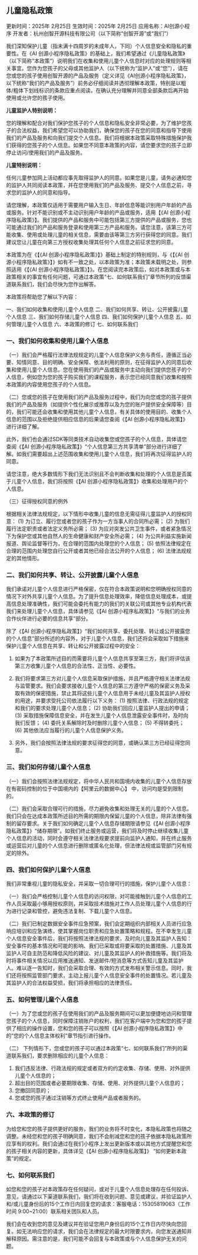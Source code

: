 ## 儿童隐私政策
 
更新时间：2025年 2月25日
生效时间：2025年 2月25日
应用名称：AI创源小程序
开发者：杭州创智开源科技有限公司（以下简称“创智开源”或“我们”）

我们深知保护儿童（指未满十四周岁的未成年人，下同）个人信息安全和隐私的重要性。在《AI 创源小程序隐私政策》的基础上，我们希望通过《儿童隐私政策》（以下简称“本政策”）说明我们在收集和使用儿童个人信息时对应的处理规则等相关事宜。您作为您孩子的父母或其他监护人（以下统称为“监护人”或“您”），请在您或您的孩子使用创智开源的产品及服务（定义详见《AI创源小程序隐私政策》，以下统称“我们的产品及服务”）前务必仔细阅读并透彻理解本政策，特别是以粗体/粗体下划线标识的条款应重点阅读，在确认充分理解并同意全部条款后再开始使用或允许您的孩子使用。
 
**儿童监护人特别说明：**

您的理解和配合对我们保护您孩子的个人信息和隐私安全非常必要，为了维护您孩子的合法权益，我们希望您可以协助我们，确保您的孩子在您的同意和指导下使用我们的产品及服务和向我们提交个人信息。我们将根据本政策采取特殊措施保护我们获得的您孩子的个人信息。如果您不同意本政策的内容，请您要求您的孩子立即停止访问/使用我们的产品及服务。

**儿童特别说明：**
 
任何儿童参加网上活动都应事先取得监护人的同意。如果您是儿童，请务必通知您的监护人共同阅读本政策，并在您使用我们的产品及服务、提交个人信息之前，寻求您的监护人的同意和指导。
 
请您理解，本政策仅适用于需要用户输入生日、年龄信息等能识别用户年龄的产品或服务。针对不能识别或不主动识别用户年龄的产品或服务，适用【《AI 创源小程序隐私政策》】。我们提供的产品和服务中可能包括第三方提供的产品或服务，您也可能通过我们的产品和服务登录和使用第三方产品和服务。请您注意，该第三方可能收集、使用或处理儿童的相关信息，需要由该等第三方另行获得您的同意。我们建议您让儿童在向第三方授权收集处理其任何个人信息之前征求您的同意。
 
本政策为在《【《AI 创源小程序隐私政策》】》基础上制定的特别规则，与《【《AI 创源小程序隐私政策》】》如有不一致之处，以本政策为准；本政策未载明之处，则参照适用《【《AI 创源小程序隐私政策》】》。在您阅读完本政策后，如对本政策或与本政策相关的事宜有任何问题，可通过本政策“七、如何联系我们”章节所列的反馈渠道联系我们，我们会尽快为您作出解答。
 
本政策将帮助您了解以下内容：
 
一、我们如何收集和使用儿童个人信息
二、我们如何共享、转让、公开披露儿童个人信息
三、我们如何存储儿童个人信息
四、我们如何保护儿童个人信息
五、如何管理儿童个人信息
六、本政策的修订
七、如何联系我们
 
### 一、我们如何收集和使用儿童个人信息
 
（一）我们会严格履行法律法规规定的儿童个人信息保护义务与责任，遵循正当必要、知情同意、目的明确、安全保障、依法利用的原则，在征得监护人的同意后收集和使用儿童个人信息。您在使用我们的产品或服务中主动向我们提供您孩子的个人信息，例如您为您的孩子购买我们的课程服务，表示您已经同意我们收集和按照本政策的内容使用您孩子的个人信息。
 
（二）您或您的孩子在使用我们的产品及服务过程中，我们为向您或您的孩子提供我们的产品及服务（如提供个性化展示或推荐以及为您的账户提供安全保障等）目的，我们可能还会收集和使用其他儿童个人信息，有关具体的使用目的、收集个人信息的范围以及拒绝提供相应信息的后果请您查阅《【AI 创源小程序隐私政策】》进行详细了解。

此外，我们也会通过SDK等同类技术自动收集您或您孩子的个人信息，具体请您查阅《【AI 创源小程序隐私政策】》“个人信息第三方共享清单”部分进行详细了解。如我们需要超出上述范围收集和使用儿童个人信息，我们将再次征得监护人的同意。

请您注意，绝大多数情形下我们无法识别且不会判断收集和处理的个人信息是否属于儿童个人信息，我们将按照《【AI 创源小程序隐私政策】》收集和处理用户的个人信息。
 
（三）征得授权同意的例外

根据相关法律法规规定，以下情形中收集儿童的信息无需征得儿童监护人的授权同意：
(1)	为订立、履行您或者您的孩子作为一方当事人的合同所必需；
(2)	为我们履行法定职责或者法定义务所必需；
(3)	为应对突发公共卫生事件，或者紧急情况下为保护您或其他自然人的生命健康和财产安全所必需；
(4)	为公共利益实施新闻报道、舆论监督等行为，在合理的范围内处理您的个人信息；
(5)	依照法律规定在合理的范围内处理您自行公开或者其他已经合法公开的个人信息；
(6)	法律法规规定的其他情形。
 
### 二、我们如何共享、转让、公开披露儿童个人信息
 
我们承诺对儿童个人信息进行严格保密，仅在符合本政策说明和您明确授权同意的情况下对外共享儿童个人信息。为了提升信息处理效率，降低信息处理成本，或提高信息处理准确性，我们可能会委托有能力的我们的关联公司或其他专业机构代表我们来处理儿童个人信息，具体请参见《【AI 创源小程序私政策】》“与我们的业务合作伙伴进行必要的信息共享”部分。

除了《【AI 创源小程序隐私政策】》“我们如何共享、委托处理、转让或公开披露您的个人信息”部分所述的内容外，对于儿童个人信息，我们还将会采取如下措施来保护儿童个人信息在共享、转让和公开披露过程中的安全：
 
1.	如果为了本政策所述目的而需要将儿童个人信息共享至第三方，我们将评估该第三方收集儿童个人信息的合法性、正当性、必要性。

2.	我们将要求第三方对儿童个人信息采取保护措施，并且严格遵守相关法律法规与监管要求。我们会要求接收儿童个人信息的第三方遵守严格的保密义务及采取有效的保密措施，禁止其将这些儿童个人信息用于未经儿童及其监护人授权的用途，并要求受托公司依法履行以下义务：
(1)	按照法律、行政法规的规定和我们的要求处理儿童个人信息；
(2)	协助我们回应儿童监护人提出的申请；
(3)	采取措施保障信息安全，并在发生儿童个人信息泄露安全事件时，及时向我们反馈；
(4)	委托关系解除时及时删除儿童个人信息；
(5)	不得转委托；
(6)	其他依法应当履行的儿童个人信息保护义务。

3.	另外，我们会按照法律法规的要求征得您的同意，或确认第三方已经征得您同意。
 
### 三、我们如何存储儿童个人信息
 
（一）我们会按照法律法规规定，将中华人民共和国境内收集的儿童个人信息存放在有密码控制的位于中国境内的【阿里云的数据中心】  中，访问均是受到限制的。

（二）我们会采取合理可行的措施，尽力避免收集和处理无关的儿童的个人信息。我们只会在达成本政策所述目的所需的期限内保留儿童的个人信息，除非法律有强制的留存要求。关于我们如何确定儿童个人信息存储期限请参见《【AI 创源小程序隐私政策】》“储存期限”。如我们终止服务或运营，我们将及时停止继续收集儿童个人信息的活动，同时会遵守相关法律法规要求提前向监护人通知，并在终止服务或运营后对儿童的个人信息进行删除或匿名化处理，但法律法规或监管部门另有规定的除外。
 
### 四、我们如何保护儿童个人信息
 
我们非常重视儿童的隐私安全，并采取一切合理可行的措施，保护儿童个人信息：

（一）我们会严格控制儿童个人信息的访问权限，对可能接触到儿童个人信息的工作人员采取最小够用授权原则，并采取技术措施对工作人员处理儿童个人信息的行为进行记录和管控，避免违法复制、下载儿童个人信息。

（二）我们已制定数据安全事件应急预案，我们会定期组织内部相关人员进行应急响应培训和应急演练，使其掌握岗位职责和应急处置策略和规程。在不幸发生儿童个人信息安全事件后，我们将按照法律法规的要求，及时向儿童及其监护人告知：安全事件的基本情况和可能的影响、我们已采取或将要采取的处置措施、儿童及其监护人可自主防范和降低风险的建议、对儿童及其监护人的补救措施等。我们将及时将事件相关情况以应用推送通知、发送邮件/短消息等方式告知儿童及其监护人。难以逐一告知时，我们会采取合理、有效的方式发布相关警示信息。同时，我们还将按照监管部门要求，主动上报儿童个人信息安全事件的处置情况。若儿童及其监护人的合法权益受损，我们将承担相应的法律责任。
 
### 五、如何管理儿童个人信息

（一）为了您或您的孩子在使用我们的产品及服务期间可以更加便捷地访问和管理您孩子的个人信息，同时保障注销账户的权利，我们在客户端中为您和您的孩子提供了相应的操作设置，您和您的孩子可以按照《【AI 创源小程序隐私政策】》中的“您的个人信息主体权利”章节指引进行操作。
 
（二） 下列情形下，您或您的孩子可以通过本政策“七、如何联系我们”所列的渠道联系我们，要求删除相应的儿童个人信息：
1.	我们违反法律、行政法规的规定或者双方的约定收集、存储、使用、对外提供儿童个人信息的；
2.	超出目的范围或者必要期限收集、存储、使用、对外提供儿童个人信息的；
3.	您撤回同意的；
4.	您或您的孩子通过注销等方式终止使用产品或者服务的。

### 六、本政策的修订
 
为给您和您的孩子提供更好的服务，我们的业务将不时变化，本隐私政策也将随之调整。未经您和您的孩子明确同意，我们不会削减您和您的孩子依据本隐私政策所应享有的权利。我们会通过在我们小程序上发出更新版本或以其他方式提醒您和您的孩子相关内容的更新，具体详见《【AI 创源小程序隐私政策】》 “如何更新本政策”的规定。

### 七、如何联系我们

如您和您的孩子对本政策存在任何疑问，或对于儿童个人信息处理存在任何投诉、意见，请通过以下渠道联系我们，我们将在收到问题、意见或建议，并验证监护人和/或儿童身份后的15个工作日内回复您的请求：客服电话：15305819063（工作时间 9:00~21:00）联系相关团队和人员。  

我们会在收到您的意见及建议并在验证您用户身份后的15个工作日内尽快向您回复。如无法响应您的请求，我们会在法律规定的最大时限要求内，向您发送通知并解释原因。需注意的是，我们可能不会回复与本政策或与个人信息保护无关的问题。


